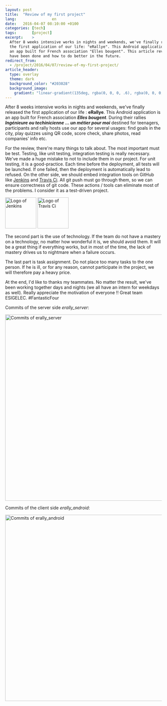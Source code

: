 ```yaml
---
layout: post
title:  "Review of my first project"
lang:                en
date:   2016-04-07 08:10:00 +0100
categories: [tech]
tags:       [project]
excerpt:    >
  After 8 weeks intensive works in nights and weekends, we've finally released
  the first application of our life: "eRallye". This Android application is
  an app built for French association "Elles bougent". This article reviews what
  have been done and how to do better in the future.
redirect_from:
  - /project/2016/04/07/review-of-my-first-project/
article_header:
  type: overlay
  theme: dark
  background_color: "#203028"
  background_image:
    gradient: "linear-gradient(135deg, rgba(0, 0, 0, .6), rgba(0, 0, 0, .4))"
---
```


After 8 weeks intensive works in nights and weekends, we've finally released the 
first application of our life : **eRallye**. This Android application is an app built
for French association _**Elles bougent**_. During their rallies _**Ingénieure ou 
techinicienne ... un métier pour moi**_ destined for teenagers, participants and 
rally hosts use our app for several usages: find goals in the city, play quizzes
using QR code, score check, share photos, read companies’ info etc.

<!-- more -->

For the review, there're many things to talk about. The most important must be test.
Testing, like unit testing, integration testing is really necessary. We've made a huge
mistake to not to include them in our project. For unit testing, it is a good-practice. 
Each time before the deployment, all tests will be launched. If one failed, then the 
deployment is automatically lead to refused. On the other side, we should embed integration
tools on GitHub like [Jenkins][1] and [Travis Ci][2]. All git push must go through them,
so we can ensure correctness of git code. These actions / tools can eliminate most of 
the problems. I consider it as a test-driven project.


<img src="{{ site.url }}/assets/logo-jenkins.png" width="100" alt="Logo of Jenkins">
<img src="{{ site.url }}/assets/logo-travis-ci.png" width="100" alt="Logo of Travis Ci">


The second part is the use of technology. If the team do not have a mastery on a technology, 
no matter how wonderful it is, we should avoid them. It will be a great thing if everything 
works, but in most of the time, the lack of mastery drives us to nightmare when a failure 
occurs.


The last part is task assignment. Do not place too many tasks to the one person. If he is ill, 
or for any reason, cannot participate in the project, we will therefore pay a heavy price.

At the end, I'd like to thanks my teammates. No matter the result, we've been working together
days and nights (we all have an intern for weekdays as well). Really appreciate the motivation
of everyone !! Great team ESIGELEC. #FantasticFour

Commits of the server side _erally_server_:

<img src="{{ site.url }}/assets/20160408-erally-server.png" width="600" alt="Commits of erally_server">

Commits of the client side _erally_android_:

<img src="{{ site.url }}/assets/20160408-erally-android.png" width="600" alt="Commits of erally_android">

[1]: https://jenkins.io/
[2]: https://travis-ci.org/
